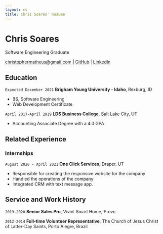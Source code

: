 ```yaml
---
layout: cv
title: Chris Soares' Resume
---
```

# Chris Soares
Software Engineering Graduate

<div id="webaddress">
<a href="christophermatheus@gmail.com">christophermatheus@gmail.com</a>
| <a href="https://github.com/chrissoares26">GitHub</a>
| <a href="https://www.linkedin.com/in/chrissoares26/">LinkedIn</a>
</div>

<!-- https://www.monique.tech/the-art-of-markdown -->

## Education

`Expected December 2021`
__Brigham Young University - Idaho__, Rexburg, ID

- BS, Software Engineering
- Web Development Certificate

`April 2017-April 2019`
__LDS Business College__, Salt Lake City, UT

- Accounting Associate Degree with a 4.0 GPA


## Related Experience

### Internships

`August 2020 - April 2021`
__One Click Services__, Draper, UT

- Responsible for creating the responsive website for the company
- Handled the operations of the company
- Integrated CRM with text message app.


## Service and Work History

`2019-2020`
__Senior Sales Pro__, Vivint Smart Home, Provo


`2012-2014`
__Full-time Volunteer Representative__, The Church of Jesus Christ of Latter-Day Saints, Porto Alegre, Brazil



<!-- ### Footer

Last updated: Apr 2021 -->


